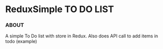 # ReduxSimple TO DO LIST 


### ABOUT
A simple To Do list with store in Redux.
Also does API call to add items in todo (example)
